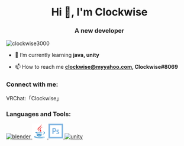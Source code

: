 <h1 align="center">Hi 👋, I'm Clockwise</h1>
<h3 align="center">A new developer</h3>

<p align="left"> <img src="https://komarev.com/ghpvc/?username=clockwise3000&label=Profile%20views&color=0e75b6&style=flat" alt="clockwise3000" /> </p>

- 🌱 I’m currently learning **java, unity**

- 📫 How to reach me **clockwise@myyahoo.com, Clockwise#8069**

<h3 align="left">Connect with me:</h3>
<p align="left">
VRChat:「Clockwise」
</p>

<h3 align="left">Languages and Tools:</h3>
<p align="left"> <a href="https://www.blender.org/" target="_blank" rel="noreferrer"> <img src="https://download.blender.org/branding/community/blender_community_badge_white.svg" alt="blender" width="40" height="40"/> </a> <a href="https://www.java.com" target="_blank" rel="noreferrer"> <img src="https://raw.githubusercontent.com/devicons/devicon/master/icons/java/java-original.svg" alt="java" width="40" height="40"/> </a> <a href="https://www.photoshop.com/en" target="_blank" rel="noreferrer"> <img src="https://raw.githubusercontent.com/devicons/devicon/master/icons/photoshop/photoshop-line.svg" alt="photoshop" width="40" height="40"/> </a> <a href="https://unity.com/" target="_blank" rel="noreferrer"> <img src="https://www.vectorlogo.zone/logos/unity3d/unity3d-icon.svg" alt="unity" width="40" height="40"/> </a> </p>

